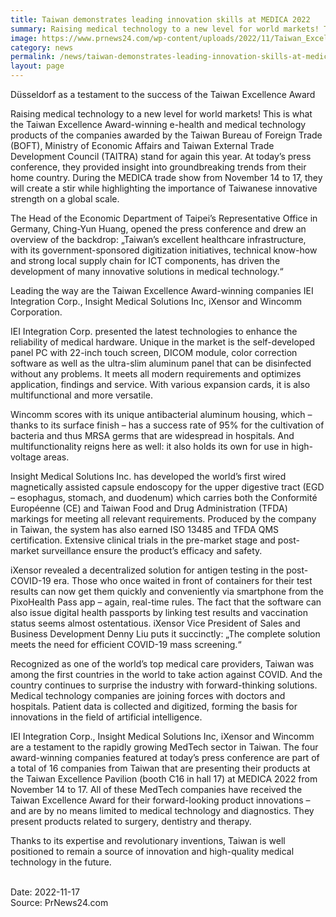 ```yaml
---
title: Taiwan demonstrates leading innovation skills at MEDICA 2022
summary: Raising medical technology to a new level for world markets! This is what the Taiwan Excellence Award-winning e-health and medical technology products of the companies awarded by the Taiwan Bureau of Foreign Trade (BOFT)
image: https://www.prnews24.com/wp-content/uploads/2022/11/Taiwan_Excellence_Press_MEDICA_2022-1-1920x1600.jpg
category: news
permalink: /news/taiwan-demonstrates-leading-innovation-skills-at-medica-2022/
layout: page
---
```


Düsseldorf as a testament to the success of the Taiwan Excellence Award

Raising medical technology to a new level for world markets! This is what the Taiwan Excellence Award-winning e-health and medical technology products of the companies awarded by the Taiwan Bureau of Foreign Trade (BOFT), Ministry of Economic Affairs and Taiwan External Trade Development Council (TAITRA) stand for again this year. At today’s press conference, they provided insight into groundbreaking trends from their home country. During the MEDICA trade show from November 14 to 17, they will create a stir while highlighting the importance of Taiwanese innovative strength on a global scale.

The Head of the Economic Department of Taipei’s Representative Office in Germany, Ching-Yun Huang, opened the press conference and drew an overview of the backdrop: „Taiwan’s excellent healthcare infrastructure, with its government-sponsored digitization initiatives, technical know-how and strong local supply chain for ICT components, has driven the development of many innovative solutions in medical technology.“

Leading the way are the Taiwan Excellence Award-winning companies IEI Integration Corp., Insight Medical Solutions Inc, iXensor and Wincomm Corporation.

IEI Integration Corp. presented the latest technologies to enhance the reliability of medical hardware. Unique in the market is the self-developed panel PC with 22-inch touch screen, DICOM module, color correction software as well as the ultra-slim aluminum panel that can be disinfected without any problems. It meets all modern requirements and optimizes application, findings and service. With various expansion cards, it is also multifunctional and more versatile.

Wincomm scores with its unique antibacterial aluminum housing, which – thanks to its surface finish – has a success rate of 95% for the cultivation of bacteria and thus MRSA germs that are widespread in hospitals. And multifunctionality reigns here as well: it also holds its own for use in high-voltage areas.

Insight Medical Solutions Inc. has developed the world’s first wired magnetically assisted capsule endoscopy for the upper digestive tract (EGD – esophagus, stomach, and duodenum) which carries both the Conformité Européenne (CE) and Taiwan Food and Drug Administration (TFDA) markings for meeting all relevant requirements. Produced by the company in Taiwan, the system has also earned ISO 13485 and TFDA QMS certification. Extensive clinical trials in the pre-market stage and post-market surveillance ensure the product’s efficacy and safety.

iXensor revealed a decentralized solution for antigen testing in the post-COVID-19 era. Those who once waited in front of containers for their test results can now get them quickly and conveniently via smartphone from the PixoHealth Pass app – again, real-time rules. The fact that the software can also issue digital health passports by linking test results and vaccination status seems almost ostentatious. iXensor Vice President of Sales and Business Development Denny Liu puts it succinctly: „The complete solution meets the need for efficient COVID-19 mass screening.“

Recognized as one of the world’s top medical care providers, Taiwan was among the first countries in the world to take action against COVID. And the country continues to surprise the industry with forward-thinking solutions. Medical technology companies are joining forces with doctors and hospitals. Patient data is collected and digitized, forming the basis for innovations in the field of artificial intelligence.

IEI Integration Corp., Insight Medical Solutions Inc, iXensor and Wincomm are a testament to the rapidly growing MedTech sector in Taiwan. The four award-winning companies featured at today’s press conference are part of a total of 16 companies from Taiwan that are presenting their products at the Taiwan Excellence Pavilion (booth C16 in hall 17) at MEDICA 2022 from November 14 to 17. All of these MedTech companies have received the Taiwan Excellence Award for their forward-looking product innovations – and are by no means limited to medical technology and diagnostics. They present products related to surgery, dentistry and therapy.

Thanks to its expertise and revolutionary inventions, Taiwan is well positioned to remain a source of innovation and high-quality medical technology in the future.

<br/>
Date: 2022-11-17
<br/>
Source: PrNews24.com
